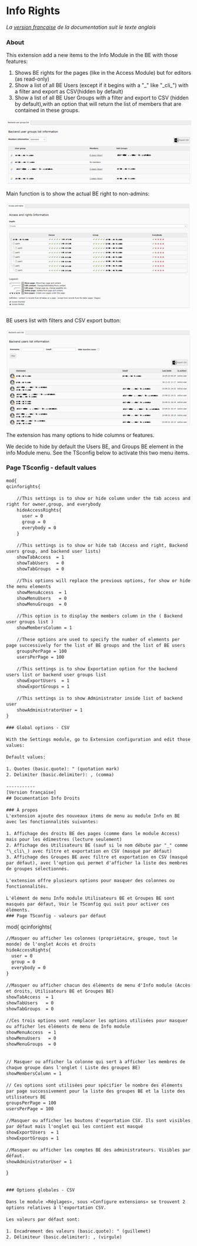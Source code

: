 # Info Rights

*La [version française](#documentation-info-rights) de la documentation suit le texte anglais*

### About
This extension add a new items to the Info Module in the BE with those features:

1. Shows BE rights for the pages (like in the Access Module) but for editors (as read-only)
2. Show a list of all BE Users (except if it begins with a "_" like "\_cli\_") with a filter and export as CSV(hidden by default)
3. Show a list of all BE User Groups with a filter and export to CSV (hidden by default),with an option that will return the list of members that are contained in these groups.

![Main functionnality](Documentation/Images/show-members-groups.png)

Main function is to show the actual BE right to non-admins:

![Main functionnality](Documentation/Images/access-and-rights.png)

BE users list with filters and CSV export button:

![BE users list with CSV button](Documentation/Images/backend-users-tab.png)


The extension has many options to hide columns or features.

We decide to hide by default the Users BE, and Groups BE element in the info Module menu. See the TSconfig below to activate this two menu items.
### Page TSconfig - default values

```
mod{
qcinforights{

    //This settings is to show or hide column under the tab access and right for owner,group, and everybody
    hideAccessRights{
      user = 0
      group = 0
      everybody = 0
    }

    //This settings is to show or hide tab (Access and right, Backend users group, and backend user lists)
    showTabAccess  = 1
    showTabUsers   = 0
    showTabGroups  = 0

    //This options will replace the previous options, for show or hide the menu elements
    showMenuAccess  = 1
    showMenuUsers   = 0
    showMenuGroups  = 0

    //This option is to display the members column in the ( Backend user groups list )
    showMembersColumn = 1

    //These options are used to specify the number of elements per page successively for the list of BE groups and the list of BE users
    groupsPerPage = 100
    usersPerPage = 100

    //This settings is to show Exportation option for the backend users list or backend user groups list
    showExportUsers  = 1
    showExportGroups = 1

    //This settings is to show Administrator inside list of backend user
    showAdministratorUser = 1
}

### Global options - CSV

With the Settings module, go to Extension configuration and edit those values:

Default values:

1. Quotes (basic.quote): " (quotation mark)
2. Delimiter (basic.delimiter): , (comma)

-----------
[Version française]
## Documentation Info Droits

### À propos
L'extension ajoute des nouveaux items de menu au module Info en BE avec les fonctionnalités suivantes:

1. Affichage des droits BE des pages (comme dans le module Access) mais pour les édimestres (lecture seulement)
2. Affichage des Utilisateurs BE (sauf si le nom débute par "_" comme "\_cli\_) avec filtre et exportation en CSV (masqué par défaut)
3. Affichage des Groupes BE avec filtre et exportation en CSV (masqué par défaut), avec l'option qui permet d'afficher la liste des membres de groupes sélectionnés.

L'extension offre plusieurs options pour masquer des colonnes ou fonctionnalités.

L'élément de menu Info module Utilisateurs BE et Groupes BE sont masqués par défaut, Voir le TSconfig qui suit pour activer ces éléments.
### Page TSconfig - valeurs par défaut

```
mod{
qcinforights{

    //Masquer ou afficher les colonnes (propriétaire, groupe, tout le monde) de l'onglet Accès et droits
    hideAccessRights{
      user = 0
      group = 0
      everybody = 0
    }

    //Masquer ou afficher chacun des éléments de menu d'Info module (Accès et droits, Utilisateurs BE et Groupes BE)
    showTabAccess  = 1
    showTabUsers   = 0
    showTabGroups  = 0

    //Ces trois options vont remplacer les options utilisées pour masquer ou afficher les éléments de menu de Info module
    showMenuAccess  = 1
    showMenuUsers   = 0
    showMenuGroups  = 0


    // Masquer ou afficher la colonne qui sert à afficher les membres de chaque groupe dans l'onglet ( Liste des groupes BE)
    showMembersColumn = 1

    // Ces options sont utilisées pour spécifier le nombre des éléments par page successivement pour la liste des groupes BE et la liste des utilisateurs BE
    groupsPerPage = 100
    usersPerPage = 100

    //Masquer ou afficher les boutons d'exportation CSV. Ils sont visibles par défaut mais l'onglet qui les contient est masqué
    showExportUsers  = 1
    showExportGroups = 1

    //Masquer ou afficher les comptes BE des administrateurs. Visibles par défaut.
    showAdministratorUser = 1
}
```

### Options globales - CSV

Dans le module «Réglages», sous «Configure extensions» se trouvent 2 options relatives à l'exportation CSV.

Les valeurs par défaut sont:

1. Encadrement des valeurs (basic.quote): " (guillemet)
2. Délimiteur (basic.delimiter): , (virgule)
